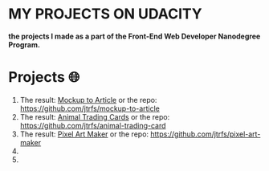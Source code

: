 # MY PROJECTS ON UDACITY
**the projects I made as a part of the Front-End Web Developer Nanodegree Program.**

# Projects :globe_with_meridians:

1. The result: [Mockup to Article](https://jtrfs.github.io/mockup-to-article/) or the repo: https://github.com/jtrfs/mockup-to-article
2. The result: [Animal Trading Cards](https://jtrfs.github.io/animal-trading-card/) or the repo: https://github.com/jtrfs/animal-trading-card
3. The result: [Pixel Art Maker](https://jtrfs.github.io/pixel-art-maker/) or the repo: https://github.com/jtrfs/pixel-art-maker
4. 
5.
